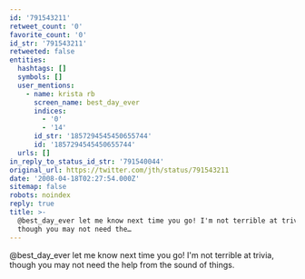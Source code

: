 ```yaml
---
id: '791543211'
retweet_count: '0'
favorite_count: '0'
id_str: '791543211'
retweeted: false
entities:
  hashtags: []
  symbols: []
  user_mentions:
    - name: krista rb
      screen_name: best_day_ever
      indices:
        - '0'
        - '14'
      id_str: '1857294545450655744'
      id: '1857294545450655744'
  urls: []
in_reply_to_status_id_str: '791540044'
original_url: https://twitter.com/jth/status/791543211
date: '2008-04-18T02:27:54.000Z'
sitemap: false
robots: noindex
reply: true
title: >-
  @best_day_ever let me know next time you go! I'm not terrible at trivia,
  though you may not need the…
---
```


@best_day_ever let me know next time you go! I'm not terrible at trivia, though you may not need the help from the sound of things.